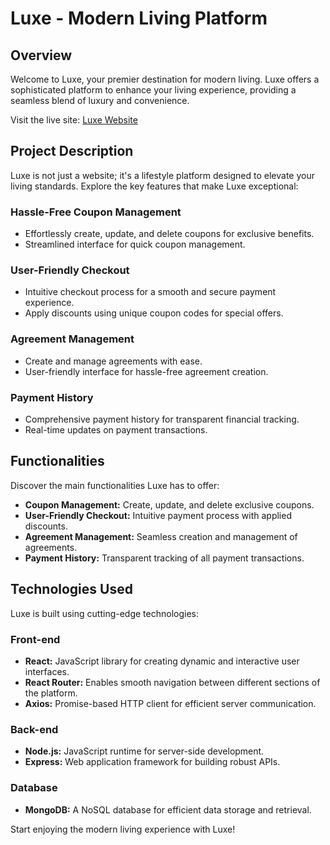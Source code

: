 # Luxe - Modern Living Platform

## Overview

Welcome to Luxe, your premier destination for modern living. Luxe offers a sophisticated platform to enhance your living experience, providing a seamless blend of luxury and convenience.

Visit the live site: [Luxe Website](https://stellar-malasada-952ea2.netlify.app)

## Project Description

Luxe is not just a website; it's a lifestyle platform designed to elevate your living standards. Explore the key features that make Luxe exceptional:

### Hassle-Free Coupon Management

- Effortlessly create, update, and delete coupons for exclusive benefits.
- Streamlined interface for quick coupon management.

### User-Friendly Checkout

- Intuitive checkout process for a smooth and secure payment experience.
- Apply discounts using unique coupon codes for special offers.

### Agreement Management

- Create and manage agreements with ease.
- User-friendly interface for hassle-free agreement creation.

### Payment History

- Comprehensive payment history for transparent financial tracking.
- Real-time updates on payment transactions.

## Functionalities

Discover the main functionalities Luxe has to offer:

- **Coupon Management:** Create, update, and delete exclusive coupons.
- **User-Friendly Checkout:** Intuitive payment process with applied discounts.
- **Agreement Management:** Seamless creation and management of agreements.
- **Payment History:** Transparent tracking of all payment transactions.

## Technologies Used

Luxe is built using cutting-edge technologies:

### Front-end

- **React:** JavaScript library for creating dynamic and interactive user interfaces.
- **React Router:** Enables smooth navigation between different sections of the platform.
- **Axios:** Promise-based HTTP client for efficient server communication.

### Back-end

- **Node.js:** JavaScript runtime for server-side development.
- **Express:** Web application framework for building robust APIs.

### Database

- **MongoDB:** A NoSQL database for efficient data storage and retrieval.

Start enjoying the modern living experience with Luxe!
